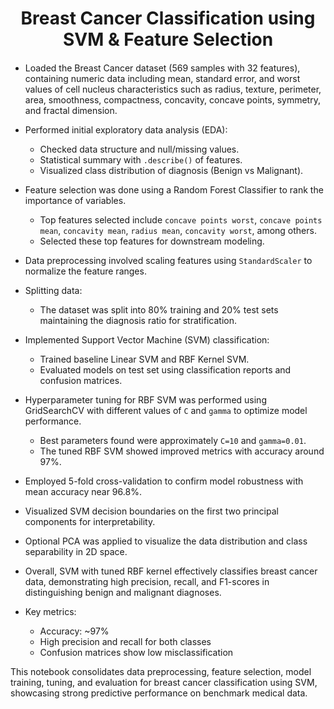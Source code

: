 <div style="text-align: center; margin-bottom: 20px;">
  <h1>Breast Cancer Classification using SVM & Feature Selection</h1>
</div>

- Loaded the Breast Cancer dataset (569 samples with 32 features), containing numeric data including mean, standard error, and worst values of cell nucleus characteristics such as radius, texture, perimeter, area, smoothness, compactness, concavity, concave points, symmetry, and fractal dimension.

- Performed initial exploratory data analysis (EDA):
  - Checked data structure and null/missing values.
  - Statistical summary with `.describe()` of features.
  - Visualized class distribution of diagnosis (Benign vs Malignant).

- Feature selection was done using a Random Forest Classifier to rank the importance of variables.
  - Top features selected include `concave points worst`, `concave points mean`, `concavity mean`, `radius mean`, `concavity worst`, among others.
  - Selected these top features for downstream modeling.

- Data preprocessing involved scaling features using `StandardScaler` to normalize the feature ranges.

- Splitting data:
  - The dataset was split into 80% training and 20% test sets maintaining the diagnosis ratio for stratification.

- Implemented Support Vector Machine (SVM) classification:
  - Trained baseline Linear SVM and RBF Kernel SVM.
  - Evaluated models on test set using classification reports and confusion matrices.

- Hyperparameter tuning for RBF SVM was performed using GridSearchCV with different values of `C` and `gamma` to optimize model performance.
  - Best parameters found were approximately `C=10` and `gamma=0.01`.
  - The tuned RBF SVM showed improved metrics with accuracy around 97%.

- Employed 5-fold cross-validation to confirm model robustness with mean accuracy near 96.8%.

- Visualized SVM decision boundaries on the first two principal components for interpretability.

- Optional PCA was applied to visualize the data distribution and class separability in 2D space.

- Overall, SVM with tuned RBF kernel effectively classifies breast cancer data, demonstrating high precision, recall, and F1-scores in distinguishing benign and malignant diagnoses.

- Key metrics:
  - Accuracy: ~97%
  - High precision and recall for both classes
  - Confusion matrices show low misclassification

This notebook consolidates data preprocessing, feature selection, model training, tuning, and evaluation for breast cancer classification using SVM, showcasing strong predictive performance on benchmark medical data.


